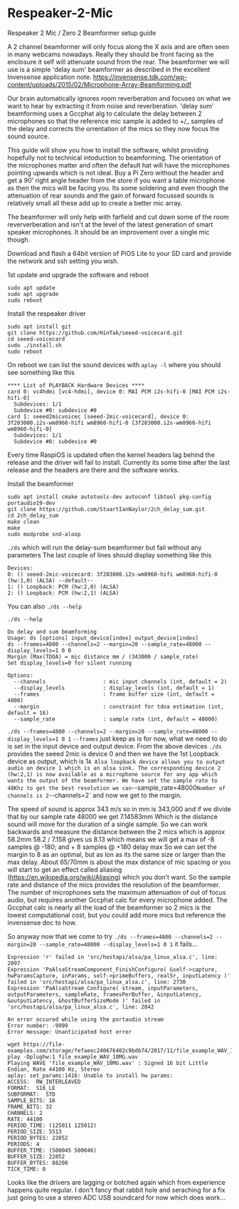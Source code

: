 # Respeaker-2-Mic
Respeaker 2 Mic / Zero 2 Beamformer setup guide

A 2 channel beamformer will only focus along the X axis and are often seen in many webcams nowadays.
Really they should be front facing as the enclosure it self will attenuate sound from the rear.
The beamformer we will use is a simple 'delay sum' beamformer as described in the excellent Invensense application note.
https://invensense.tdk.com/wp-content/uploads/2015/02/Microphone-Array-Beamforming.pdf

Our brain automatically ignores room reverberation and focuses on what we want to hear by extracting it from noise and reverberation.
'delay sum' beamforming uses a Gccphat alg to calculate the delay between 2 microphones so that the reference mic sample
is added to +/_ samples of the delay and corrects the orrentation of the mics so they now focus the sound source.

This guide will show you how to install the software, whilst providing hopefully not to technical intoduction to beamforming.
The orientation of the microphones matter and often the default hat will have the microphones pointing upwards which is not ideal.
Buy a Pi Zero without the header and get a 90' right angle header from the store if you want a table microphone as then the mics will be facing you.
Its some soldering and even though the attenuation of rear sounds and the gain of forward focussed sounds is relatively small all these add up to create a better mic array.

The beamformer will only help with farfield and cut down some of the room reververberation and isn't at the level of the latest generation of smart speaker microphones.
It should be an improvement over a single mic though.

Download and flash a 64bit version of PiOS Lite to your SD card and provide the network and ssh setting you wish.

1st update and upgrade the software and reboot
```
sudo apt update
sudo apt upgrade
sudo reboot
```
Install the respeaker driver
```
sudo apt install git
git clone https://github.com/HinTak/seeed-voicecard.git
cd seeed-voicecard
sudo ./install.sh
sudo reboot
```
On reboot we can list the sound devices with `aplay -l` where you should see something like this
```
**** List of PLAYBACK Hardware Devices ****
card 0: vc4hdmi [vc4-hdmi], device 0: MAI PCM i2s-hifi-0 [MAI PCM i2s-hifi-0]
  Subdevices: 1/1
  Subdevice #0: subdevice #0
card 1: seeed2micvoicec [seeed-2mic-voicecard], device 0: 3f203000.i2s-wm8960-hifi wm8960-hifi-0 [3f203000.i2s-wm8960-hifi wm8960-hifi-0]
  Subdevices: 1/1
  Subdevice #0: subdevice #0
```
Every time RaspiOS is updated often the kernel headers lag behind the release and the driver will fail to install.
Currently its some time after the last release and the headers are there and the software works.

Install the beamformer
```
sudo apt install cmake autotools-dev autoconf libtool pkg-config portaudio19-dev
git clone https://github.com/StuartIanNaylor/2ch_delay_sum.git
cd 2ch_delay_sum
make clean
make
sudo modprobe snd-aloop
```
`./ds` which will run the delay-sum beamformer but fail without any parameters
The last couple of lines should display something like this
```
Devices:
0: () seeed-2mic-voicecard: 3f203000.i2s-wm8960-hifi wm8960-hifi-0 (hw:1,0) (ALSA) --default--
1: () Loopback: PCM (hw:2,0) (ALSA)
2: () Loopback: PCM (hw:2,1) (ALSA)
```
You can also `./ds --help`
```
./ds --help

Do delay and sum beamforming
Usage: ds [options] input_device[index] output_device[index]
ds --frames=4800 --channels=2 --margin=20 --sample_rate=48000 --display_levels=1 0 0
Margin (Max(TDOA) = mic distance mm / (343000 / sample_rate)
Set display_levels=0 for silent running

Options:
  --channels                  : mic input channels (int, default = 2)
  --display_levels            : display_levels (int, default = 1)
  --frames                    : frame buffer size (int, default = 4000)
  --margin                    : constraint for tdoa estimation (int, default = 16)
  --sample_rate               : sample rate (int, default = 48000)
```
`./ds --frames=4800 --channels=2 --margin=20 --sample_rate=48000 --display_levels=1 0 1`
`--frames` just keep as is for now, what we need to do is set in the input device and output device.
From the above devices `./ds` provides the seeed 2mic is device 0 and then we have the 1st Loopback device as output, which is 1`
A Alsa loopback device allows you to output audio on device 1 which is an alsa sink.
The corresponding device 2 (hw:2,1) is now available as a microphone source for any app which wants the output of the beamformer.
We have set the sample rate to 48Khz to get the best resolution we can `--sample_rate=48000`
Number of channels is 2 `--channels=2` and now we get to the margin.

The speed of sound is approx 343 m/s so in mm is 343,000 and if we divide that by our sample rate 48000 we get 7.14583mm
Which is the distance sound will move for the duration of a single sample.
So we can work backwards and measure the distance between the 2 mics which is approx 58.2mm
58.2 / 7.158 gives us 8.13 which means we will get a max of -8 samples @ -180; and + 8 samples @ +180 delay max
So we can set the margin to 8 as an optimal, but as lon as its the same size or larger than the max delay.
About 65/70mm is about the max distance of mic spacing or you will start to get an effect called aliasing (https://en.wikipedia.org/wiki/Aliasing) which you don't want.
So the sample rate and distance of the mics provides the resolution of the beamformer.
The number of microphones sets the maximum attenuation of out of focus audio, but requires another Gccphat calc for every microphone added.
The Gccphat calc is nearly all the load of the beamformer so 2 mics is the lowest computational cost, but you could add more mics but reference the invensense doc to how.

So anyway now that we come to try `./ds --frames=4800 --channels=2 --margin=20 --sample_rate=48000 --display_levels=1 0 1` it fails...
```
Expression 'r' failed in 'src/hostapi/alsa/pa_linux_alsa.c', line: 2097
Expression 'PaAlsaStreamComponent_FinishConfigure( &self->capture, hwParamsCapture, inParams, self->primeBuffers, realSr, inputLatency )' failed in 'src/hostapi/alsa/pa_linux_alsa.c', line: 2730
Expression 'PaAlsaStream_Configure( stream, inputParameters, outputParameters, sampleRate, framesPerBuffer, &inputLatency, &outputLatency, &hostBufferSizeMode )' failed in 'src/hostapi/alsa/pa_linux_alsa.c', line: 2842

An error occured while using the portaudio stream
Error number: -9999
Error message: Unanticipated host error
```
```
wget https://file-examples.com/storage/fefaeec240676402c9bdb74/2017/11/file_example_WAV_10MG.wav
play -Dplughw:1 file_example_WAV_10MG.wav
Playing WAVE 'file_example_WAV_10MG.wav' : Signed 16 bit Little Endian, Rate 44100 Hz, Stereo
aplay: set_params:1416: Unable to install hw params:
ACCESS:  RW_INTERLEAVED
FORMAT:  S16_LE
SUBFORMAT:  STD
SAMPLE_BITS: 16
FRAME_BITS: 32
CHANNELS: 2
RATE: 44100
PERIOD_TIME: (125011 125012)
PERIOD_SIZE: 5513
PERIOD_BYTES: 22052
PERIODS: 4
BUFFER_TIME: (500045 500046)
BUFFER_SIZE: 22052
BUFFER_BYTES: 88208
TICK_TIME: 0
```

Looks like the drivers are lagging or botched again which from experience happens quite regular.
I don't fancy that rabbit hole and seraching for a fix just going to use a stereo ADC USB soundcard for now which does work...


  


